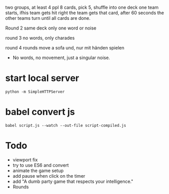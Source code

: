 



two groups, at least 4 ppl
8 cards, pick 5, shuffle into one deck
one team starts, ifhis team gets hit right the team gets that card, after 60 seconds the other teams turn until all cards are done.

Round 2
same deck only one word or noise

round 3
no words, only charades

round 4 rounds
move a sofa und, nur mit händen spielen
* No words, no movement, just a singular noise.

# start local server
```
python -m SimpleHTTPServer
```

# babel convert js
```
babel script.js --watch --out-file script-compiled.js
```

# Todo
* viewport fix
* try to use ES6 and convert
* animate the game setup
* add pause when click on the timer
* add "A dumb party game
that respects your intelligence."
* Rounds
